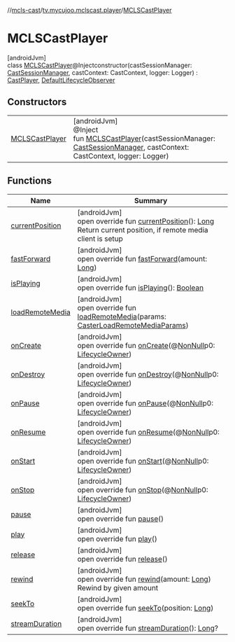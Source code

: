 //[mcls-cast](../../../index.md)/[tv.mycujoo.mclscast.player](../index.md)/[MCLSCastPlayer](index.md)

# MCLSCastPlayer

[androidJvm]\
class [MCLSCastPlayer](index.md)@Injectconstructor(castSessionManager: [CastSessionManager](../../tv.mycujoo.mclscast.manager/-cast-session-manager/index.md), castContext: CastContext, logger: Logger) : [CastPlayer](../-cast-player/index.md), [DefaultLifecycleObserver](https://developer.android.com/reference/kotlin/androidx/lifecycle/DefaultLifecycleObserver.html)

## Constructors

| | |
|---|---|
| [MCLSCastPlayer](-m-c-l-s-cast-player.md) | [androidJvm]<br>@Inject<br>fun [MCLSCastPlayer](-m-c-l-s-cast-player.md)(castSessionManager: [CastSessionManager](../../tv.mycujoo.mclscast.manager/-cast-session-manager/index.md), castContext: CastContext, logger: Logger) |

## Functions

| Name | Summary |
|---|---|
| [currentPosition](current-position.md) | [androidJvm]<br>open override fun [currentPosition](current-position.md)(): [Long](https://kotlinlang.org/api/latest/jvm/stdlib/kotlin/-long/index.html)<br>Return current position, if remote media client is setup |
| [fastForward](fast-forward.md) | [androidJvm]<br>open override fun [fastForward](fast-forward.md)(amount: [Long](https://kotlinlang.org/api/latest/jvm/stdlib/kotlin/-long/index.html)) |
| [isPlaying](is-playing.md) | [androidJvm]<br>open override fun [isPlaying](is-playing.md)(): [Boolean](https://kotlinlang.org/api/latest/jvm/stdlib/kotlin/-boolean/index.html) |
| [loadRemoteMedia](load-remote-media.md) | [androidJvm]<br>open override fun [loadRemoteMedia](load-remote-media.md)(params: [CasterLoadRemoteMediaParams](../../tv.mycujoo.mclscast.model/-caster-load-remote-media-params/index.md)) |
| [onCreate](index.md#139941652%2FFunctions%2F-1265366162) | [androidJvm]<br>open override fun [onCreate](index.md#139941652%2FFunctions%2F-1265366162)(@[NonNull](https://developer.android.com/reference/kotlin/androidx/annotation/NonNull.html)p0: [LifecycleOwner](https://developer.android.com/reference/kotlin/androidx/lifecycle/LifecycleOwner.html)) |
| [onDestroy](index.md#1057561704%2FFunctions%2F-1265366162) | [androidJvm]<br>open override fun [onDestroy](index.md#1057561704%2FFunctions%2F-1265366162)(@[NonNull](https://developer.android.com/reference/kotlin/androidx/annotation/NonNull.html)p0: [LifecycleOwner](https://developer.android.com/reference/kotlin/androidx/lifecycle/LifecycleOwner.html)) |
| [onPause](index.md#187777572%2FFunctions%2F-1265366162) | [androidJvm]<br>open override fun [onPause](index.md#187777572%2FFunctions%2F-1265366162)(@[NonNull](https://developer.android.com/reference/kotlin/androidx/annotation/NonNull.html)p0: [LifecycleOwner](https://developer.android.com/reference/kotlin/androidx/lifecycle/LifecycleOwner.html)) |
| [onResume](index.md#-1807945979%2FFunctions%2F-1265366162) | [androidJvm]<br>open override fun [onResume](index.md#-1807945979%2FFunctions%2F-1265366162)(@[NonNull](https://developer.android.com/reference/kotlin/androidx/annotation/NonNull.html)p0: [LifecycleOwner](https://developer.android.com/reference/kotlin/androidx/lifecycle/LifecycleOwner.html)) |
| [onStart](index.md#1240777104%2FFunctions%2F-1265366162) | [androidJvm]<br>open override fun [onStart](index.md#1240777104%2FFunctions%2F-1265366162)(@[NonNull](https://developer.android.com/reference/kotlin/androidx/annotation/NonNull.html)p0: [LifecycleOwner](https://developer.android.com/reference/kotlin/androidx/lifecycle/LifecycleOwner.html)) |
| [onStop](index.md#487071706%2FFunctions%2F-1265366162) | [androidJvm]<br>open override fun [onStop](index.md#487071706%2FFunctions%2F-1265366162)(@[NonNull](https://developer.android.com/reference/kotlin/androidx/annotation/NonNull.html)p0: [LifecycleOwner](https://developer.android.com/reference/kotlin/androidx/lifecycle/LifecycleOwner.html)) |
| [pause](pause.md) | [androidJvm]<br>open override fun [pause](pause.md)() |
| [play](play.md) | [androidJvm]<br>open override fun [play](play.md)() |
| [release](release.md) | [androidJvm]<br>open override fun [release](release.md)() |
| [rewind](rewind.md) | [androidJvm]<br>open override fun [rewind](rewind.md)(amount: [Long](https://kotlinlang.org/api/latest/jvm/stdlib/kotlin/-long/index.html))<br>Rewind by given amount |
| [seekTo](seek-to.md) | [androidJvm]<br>open override fun [seekTo](seek-to.md)(position: [Long](https://kotlinlang.org/api/latest/jvm/stdlib/kotlin/-long/index.html)) |
| [streamDuration](stream-duration.md) | [androidJvm]<br>open override fun [streamDuration](stream-duration.md)(): [Long](https://kotlinlang.org/api/latest/jvm/stdlib/kotlin/-long/index.html)? |
